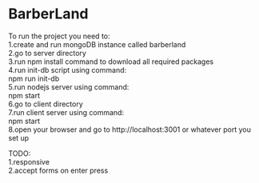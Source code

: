 # BarberLand
To run the project you need to:<br />
1.create and run mongoDB instance called barberland<br />
2.go to server directory<br />
3.run npm install command to download all required packages<br />
4.run init-db script using command: <br />
  npm run init-db<br />
5.run nodejs server using command: <br />
  npm start<br />
6.go to client directory<br />
7.run client server using command: <br />
  npm start<br />
8.open your browser and go to http://localhost:3001 or whatever port you set up<br />

TODO:<br />
1.responsive<br />
2.accept forms on enter press<br />

